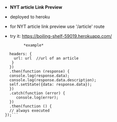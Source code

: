 - **NYT article Link Preview**
- deployed to heroku
- for NYT article link preview use '/article' route
- try it: https://boiling-shelf-59019.herokuapp.com/

            *example*

```axios.get('https://boiling-shelf-59019.herokuapp.com/article', {
   headers: {
     url: url  //url of an article
    }
   })
   .then(function (response) {
   console.log(response.data);
   console.log(response.data.description);
   self.setState({data: response.data});
   })
   .catch(function (error) {
      console.log(error);
   })
   .then(function () {
   // always executed
 });```


